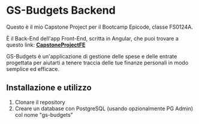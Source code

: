 # GS-Budgets Backend

Questo è il mio Capstone Project per il Bootcamp Epicode, classe FS0124A.

È il Back-End dell'app Front-End, scritta in Angular, che puoi trovare a questo link: [**CapstoneProjectFE**](https://github.com/GabScognamiglio/CapstoneProjectFE) 

GS-Budgets è un'applicazione di gestione delle spese e delle entrate progettata per aiutarti a tenere traccia delle tue finanze personali in modo semplice ed efficace.

## Installazione e utilizzo

1. Clonare il repository
2. Creare un database con PostgreSQL (usando opzionalmente PG Admin) col nome "gs-budgets"